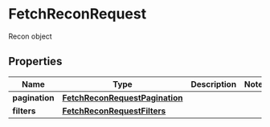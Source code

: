 

# FetchReconRequest

Recon object

## Properties

| Name | Type | Description | Notes |
|------------ | ------------- | ------------- | -------------|
|**pagination** | [**FetchReconRequestPagination**](FetchReconRequestPagination.md) |  |  |
|**filters** | [**FetchReconRequestFilters**](FetchReconRequestFilters.md) |  |  |



